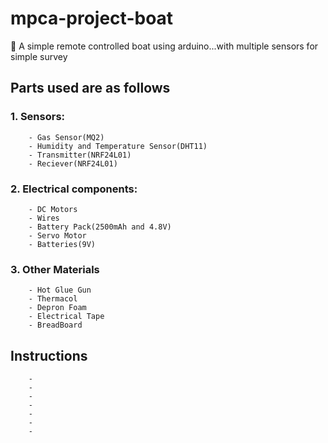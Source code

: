 # mpca-project-boat
🚤
A simple remote controlled boat using arduino...with multiple sensors for simple survey

## Parts used are as follows

### 1. Sensors:

        - Gas Sensor(MQ2)
        - Humidity and Temperature Sensor(DHT11)
        - Transmitter(NRF24L01)
        - Reciever(NRF24L01)

### 2. Electrical components:

        - DC Motors
        - Wires
        - Battery Pack(2500mAh and 4.8V)
        - Servo Motor
        - Batteries(9V)

### 3. Other Materials

        - Hot Glue Gun
        - Thermacol
        - Depron Foam
        - Electrical Tape
        - BreadBoard

## Instructions

        -
        -
        -
        -
        -
        -
        -
